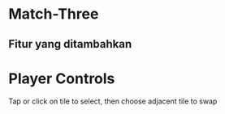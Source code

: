 # Match-Three

Fitur yang ditambahkan
-

# Player Controls
Tap or click on tile to select, then choose adjacent tile to swap
